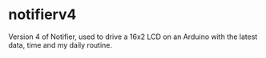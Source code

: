 # notifierv4
Version 4 of Notifier, used to drive a 16x2 LCD on an Arduino with the latest data, time and my daily routine.
